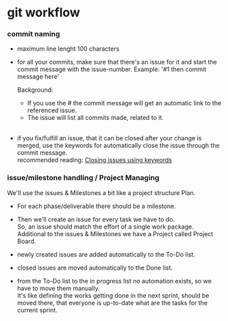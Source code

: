 # git workflow
### commit naming
  * maximum line lenght 100 characters

  * for all your commits, make sure that there's an issue for it and start the commit message with the issue-number.
    Example: '#1 then commit message here'

    Background:
      * If you use the #<issue number> the commit message will get an automatic link to the referenced issue.
      * The issue will list all commits made, related to it.
 &nbsp;  
 &nbsp;  
  * if you fix/fulfill an issue, that it can be closed after your change is merged, use the keywords for automatically close
    the issue through the commit message.  
    recommended reading: [Closing issues using keywords](https://help.github.com/articles/closing-issues-using-keywords/)

### issue/milestone handling / Project Managing
We'll use the issues & Milestones a bit like a project structure Plan.  
  * For each phase/deliverable there should be a milestone.  

  * Then we'll create an issue for every task we have to do.  
    So, an issue should match the effort of a single work package.
&nbsp;  
Additional to the issues & Milestones we have a Project called 
Project Board.
  * newly created issues are added automatically to the To-Do list.
  * closed issues are moved automatically to the Done list.
  * from the To-Do list to the in progress list no automation exists, 
    so we have to move them manually.  
    It's like defining the works getting done in the next sprint, 
    should be moved there, that everyone is up-to-date what are the 
    tasks for the current sprint.
